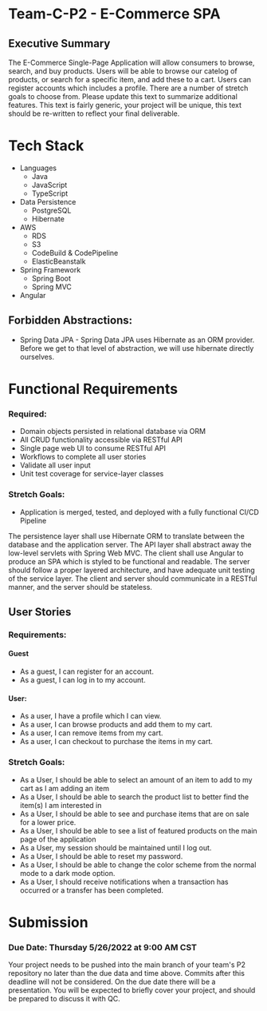 # Team-C-P2 - E-Commerce SPA

## Executive Summary
The E-Commerce Single-Page Application will allow consumers to browse, search, and buy products. Users will be able to browse our catelog of products, or search for a specific item, and add these to a cart. Users can register accounts which includes a profile. There are a number of stretch goals to choose from. Please update this text to summarize additional features. This text is fairly generic, your project will be unique, this text should be re-written to reflect your final deliverable.


# Tech Stack
 - Languages
   - Java
   - JavaScript
   - TypeScript
 - Data Persistence
   - PostgreSQL
   - Hibernate
 - AWS
   - RDS
   - S3
   - CodeBuild & CodePipeline
   - ElasticBeanstalk
 - Spring Framework
   - Spring Boot
   - Spring MVC
 - Angular

## Forbidden Abstractions:
 - Spring Data JPA - Spring Data JPA uses Hibernate as an ORM provider. Before we get to that level of abstraction, we will use hibernate directly ourselves.


# Functional Requirements
### Required:
 - Domain objects persisted in relational database via ORM
 - All CRUD functionality accessible via RESTful API
 - Single page web UI to consume RESTful API
 - Workflows to complete all user stories
 - Validate all user input
 - Unit test coverage for service-layer classes

### Stretch Goals:
 - Application is merged, tested, and deployed with a fully functional CI/CD Pipeline

The persistence layer shall use Hibernate ORM to translate between the database and the application server. The API layer shall abstract away the low-level servlets with Spring Web MVC. The client shall use Angular to produce an SPA which is styled to be functional and readable. The server should follow a proper layered architecture, and have adequate unit testing of the service layer. The client and server should communicate in a RESTful manner, and the server should be stateless. 


## User Stories
### Requirements:
#### Guest
 - As a guest, I can register for an account.
 - As a guest, I can log in to my account.

#### User:
 - As a user, I have a profile which I can view.
 - As a user, I can browse products and add them to my cart.
 - As a user, I can remove items from my cart.
 - As a user, I can checkout to purchase the items in my cart.

### Stretch Goals:
 - As a User, I should be able to select an amount of an item to add to my cart as I am adding an item
 - As a User, I should be able to search the product list to better find the item(s) I am interested in
 - As a User, I should be able to see and purchase items that are on sale for a lower price.
 - As a User, I should be able to see a list of featured products on the main page of the application
 - As a User, my session should be maintained until I log out.
 - As a User, I should be able to reset my password.
 - As a User, I should be able to change the color scheme from the normal mode to a dark mode option.
 - As a User, I should receive notifications when a transaction has occurred or a transfer has been completed.

# Submission
### Due Date: Thursday 5/26/2022 at 9:00 AM CST
Your project needs to be pushed into the main branch of your team's P2 repository no later than the due data and time above. Commits after this deadline will not be considered. On the due date there will be a presentation. You will be expected to briefly cover your project, and should be prepared to discuss it with QC.

